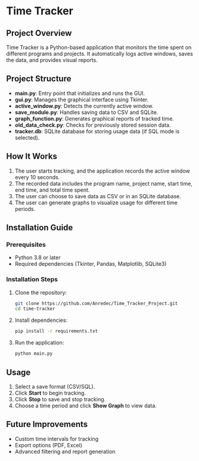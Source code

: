 # Time Tracker

## Project Overview

Time Tracker is a Python-based application that monitors the time spent on different programs and projects. It automatically logs active windows, saves the data, and provides visual reports.

## Project Structure

- **main.py**: Entry point that initializes and runs the GUI.
- **gui.py**: Manages the graphical interface using Tkinter.
- **active\_window\.py**: Detects the currently active window.
- **save\_module.py**: Handles saving data to CSV and SQLite.
- **graph\_function.py**: Generates graphical reports of tracked time.
- **old\_data\_check.py**: Checks for previously stored session data.
- **tracker.db**: SQLite database for storing usage data (if SQL mode is selected).

## How It Works

1. The user starts tracking, and the application records the active window every 10 seconds.
2. The recorded data includes the program name, project name, start time, end time, and total time spent.
3. The user can choose to save data as CSV or in an SQLite database.
4. The user can generate graphs to visualize usage for different time periods.

## Installation Guide

### Prerequisites

- Python 3.8 or later
- Required dependencies (Tkinter, Pandas, Matplotlib, SQLite3)

### Installation Steps

1. Clone the repository:
   ```bash
   git clone https://github.com/Anredec/Time_Tracker_Project.git
   cd time-tracker
   ```
2. Install dependencies:
   ```bash
   pip install -r requirements.txt
   ```
3. Run the application:
   ```bash
   python main.py
   ```

## Usage

1. Select a save format (CSV/SQL).
2. Click **Start** to begin tracking.
3. Click **Stop** to save and stop tracking.
4. Choose a time period and click **Show Graph** to view data.

## Future Improvements

- Custom time intervals for tracking
- Export options (PDF, Excel)
- Advanced filtering and report generation



